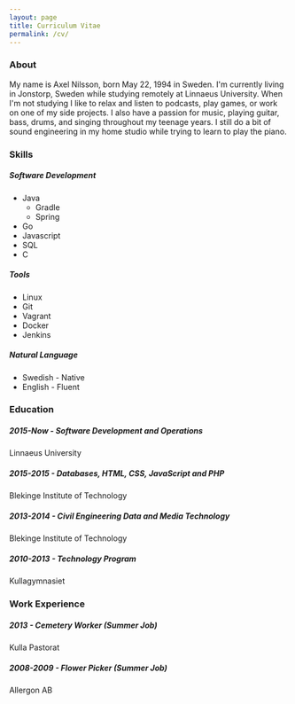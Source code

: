 ```yaml
---
layout: page
title: Curriculum Vitae
permalink: /cv/
---
```

### About
My name is Axel Nilsson, born May 22, 1994 in Sweden. I'm currently living in Jonstorp, Sweden while studying remotely at Linnaeus University. When I'm not studying I like to relax and listen to podcasts, play games, or work on one of my side projects. I also have a passion for music, playing guitar, bass, drums, and singing throughout my teenage years. I still do a bit of sound engineering in my home studio while trying to learn to play the piano.

### Skills
##### Software Development
* Java
    * Gradle
    * Spring
* Go
* Javascript
* SQL
* C

##### Tools
* Linux
* Git
* Vagrant
* Docker
* Jenkins

##### Natural Language
* Swedish - Native
* English - Fluent

### Education
##### 2015-Now - Software Development and Operations
Linnaeus University

##### 2015-2015 - Databases, HTML, CSS, JavaScript and PHP
Blekinge Institute of Technology

##### 2013-2014 - Civil Engineering Data and Media Technology
Blekinge Institute of Technology

##### 2010-2013 - Technology Program
Kullagymnasiet

### Work Experience
##### 2013 - Cemetery Worker (Summer Job)
Kulla Pastorat

##### 2008-2009 - Flower Picker (Summer Job)
Allergon AB
